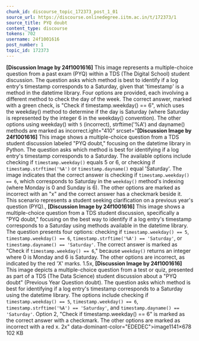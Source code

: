 ```yaml
---
chunk_id: discourse_topic_172373_post_1_01
source_url: https://discourse.onlinedegree.iitm.ac.in/t/172373/1
source_title: PYQ doubt
content_type: discourse
tokens: 702
username: 24f1001616
post_number: 1
topic_id: 172373
---
```


**[Discussion Image by 24f1001616]** This image represents a multiple-choice question from a past exam (PYQ) within a TDS (The Digital School) student discussion. The question asks which method is best to identify if a log entry's timestamp corresponds to a Saturday, given that 'timestamp' is a method in the datetime library. Four options are provided, each involving a different method to check the day of the week. The correct answer, marked with a green check, is "Check if timestamp.weekday() == 6", which uses the weekday() method to determine if the day is Saturday (where Saturday is represented by the integer 6 in the weekday() convention). The other options using weekday() with `5` (incorrect), strftime('%A') and dayname() methods are marked as incorrect.ight="410" srcset="**[Discussion Image by 24f1001616]** This image shows a multiple-choice question from a TDS student discussion labeled "PYQ doubt," focusing on the datetime library in Python. The question asks which method is best for identifying if a log entry's timestamp corresponds to a Saturday. The available options include checking if `timestamp.weekday()` equals 5 or 6, or checking if `timestamp.strftime('%A')` or `timestamp.dayname()` equal 'Saturday'. The image indicates that the correct answer is checking if `timestamp.weekday() == 6`, which corresponds to Saturday in the `weekday()` method's indexing (where Monday is 0 and Sunday is 6). The other options are marked as incorrect with an "x" and the correct answer has a checkmark beside it. This scenario represents a student seeking clarification on a previous year's question (PYQ)., **[Discussion Image by 24f1001616]** This image shows a multiple-choice question from a TDS student discussion, specifically a "PYQ doubt," focusing on the best way to identify if a log entry's timestamp corresponds to a Saturday using methods available in the datetime library. The question presents four options: checking if `timestamp.weekday() == 5`, `timestamp.weekday() == 6`, `timestamp.strftime('%A') == 'Saturday'`, or `timestamp.dayname() == 'Saturday'`. The correct answer is marked as "Check if `timestamp.weekday() == 6`," because `weekday()` returns an integer where 0 is Monday and 6 is Saturday. The other options are incorrect, as indicated by the red 'X' marks. 1.5x, **[Discussion Image by 24f1001616]** This image depicts a multiple-choice question from a test or quiz, presented as part of a TDS (The Data Science) student discussion about a "PYQ doubt" (Previous Year Question doubt). The question asks which method is best for identifying if a log entry's timestamp corresponds to a Saturday using the datetime library. The options include checking if `timestamp.weekday() == 5`, `timestamp.weekday() == 6`, `timestamp.strftime('%A') == 'Saturday'`, and `timestamp.dayname() == 'Saturday'`. Option 2, "Check if timestamp.weekday() == 6" is marked as the correct answer with a checkmark. The other options are marked as incorrect with a red x. 2x" data-dominant-color="EDEDEC">image1141×678 102 KB
